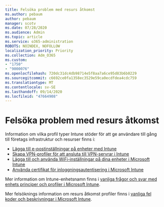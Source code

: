 ```yaml
---
title: Felsöka problem med resurs åtkomst
ms.author: pebaum
author: pebaum
manager: scotv
ms.date: 07/28/2020
ms.audience: Admin
ms.topic: article
ms.service: o365-administration
ROBOTS: NOINDEX, NOFOLLOW
localization_priority: Priority
ms.collection: Adm_O365
ms.custom:
- "1750"
- "9000076"
ms.openlocfilehash: 720dc31dc4db98714e5f8aa7a6ce95d83b6b0229
ms.sourcegitcommit: c6692ce0fa1358ec3529e59ca0ecdfdea4cdc759
ms.translationtype: MT
ms.contentlocale: sv-SE
ms.lasthandoff: 09/14/2020
ms.locfileid: "47664908"
---
```

# <a name="troubleshoot-resource-access-issues"></a>Felsöka problem med resurs åtkomst

Information om vilka profil typer Intune stöder för att ge användare till gång till företags infrastruktur och resurser finns i:

- [Lägga till e-postinställningar på enheter med Intune](https://docs.microsoft.com/intune/email-settings-configure)
- [Skapa VPN-profiler för att ansluta till VPN-servrar i Intune](https://docs.microsoft.com/intune/vpn-settings-configure)
- [Lägga till och använda WiFi-inställningar på dina enheter i Microsoft Intune](https://docs.microsoft.com/intune/wi-fi-settings-configure)
- [Använda certifikat för inloggningsautentisering i Microsoft Intune](https://docs.microsoft.com/intune/certificates-configure)

Mer information om Intune-enhetsnamn finns i [vanliga frågor och svar med enhets principer och profiler i Microsoft Intune](https://docs.microsoft.com/intune/device-profile-troubleshoot).

Mer felsöknings information om resurs åtkomst profiler finns i [vanliga fel koder och beskrivningar i Microsoft Intune](https://docs.microsoft.com/intune/troubleshoot-company-resource-access-problems).